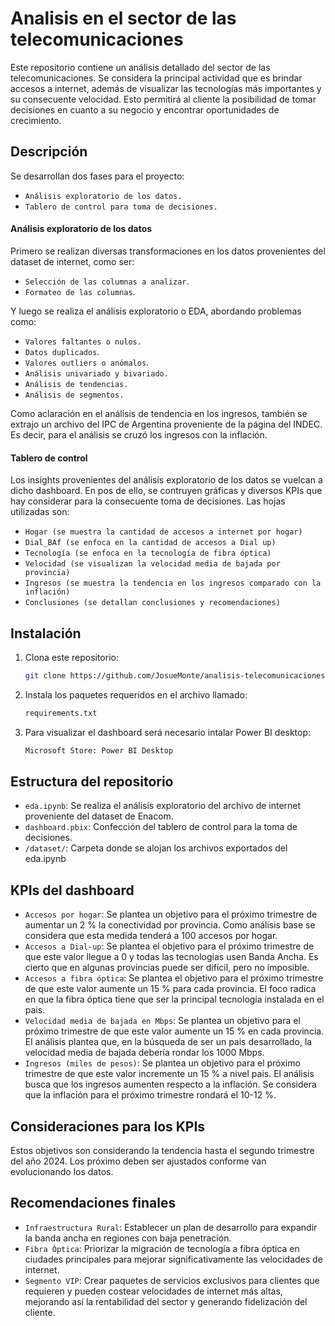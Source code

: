 # Analisis en el sector de las telecomunicaciones

Este repositorio contiene un análisis detallado del sector de las telecomunicaciones. Se considera la principal actividad que es brindar accesos a internet, además de visualizar las tecnologías más importantes y su consecuente velocidad. Esto permitirá al cliente la posibilidad de tomar decisiones en cuanto a su negocio y encontrar oportunidades de crecimiento.

## Descripción
Se desarrollan dos fases para el proyecto:

- `Análisis exploratorio de los datos.`
- `Tablero de control para toma de decisiones.`

#### Análisis exploratorio de los datos

Primero se realizan diversas transformaciones en los datos provenientes del dataset de internet, como ser:

- `Selección de las columnas a analizar`.
- `Formateo de las columnas`.

Y luego se realiza el análisis exploratorio o EDA, abordando problemas como:

- `Valores faltantes o nulos.`
- `Datos duplicados`.
- `Valores outliers o anómalos`.
- `Análisis univariado y bivariado.`
- `Análisis de tendencias.`
- `Análisis de segmentos.` 

Como aclaración en el análisis de tendencia en los ingresos, también se extrajo un archivo del IPC de Argentina proveniente de la página del INDEC. Es decir, para el análisis se cruzó los ingresos con la inflación.

#### Tablero de control

Los insights provenientes del análisis exploratorio de los datos se vuelcan a dicho dashboard. En pos de ello, se contruyen gráficas y diversos KPIs que hay considerar para la consecuente toma de decisiones. Las hojas utilizadas son: 

- `Hogar (se muestra la cantidad de accesos a internet por hogar)`
- `Dial_BAf (se enfoca en la cantidad de accesos a Dial up)`
- `Tecnología (se enfoca en la tecnología de fibra óptica)`
- `Velocidad (se visualizan la velocidad media de bajada por provincia)`
- `Ingresos (se muestra la tendencia en los ingresos comparado con la inflación)`
- `Conclusiones (se detallan conclusiones y recomendaciones)`

## Instalación

1. Clona este repositorio:
   ```sh
   git clone https://github.com/JosueMonte/analisis-telecomunicaciones
   ```

2. Instala los paquetes requeridos en el archivo llamado:
   ```sh
   requirements.txt
   ```

3. Para visualizar el dashboard será necesario intalar Power BI desktop:
   ```sh
   Microsoft Store: Power BI Desktop
   ```

## Estructura del repositorio

- `eda.ipynb`: Se realiza el análisis exploratorio del archivo de internet proveniente del dataset de Enacom.
- `dashboard.pbix`: Confección del tablero de control para la toma de decisiones.
- `/dataset/`: Carpeta donde se alojan los archivos exportados del eda.ipynb

## KPIs del dashboard

- `Accesos por hogar`: Se plantea un objetivo para el próximo trimestre de aumentar un 2 % la conectividad por provincia. Como análisis base se considera que esta medida tenderá a 100 accesos por hogar.
- `Accesos a Dial-up`: Se plantea el objetivo para el próximo trimestre de que este valor llegue a 0 y todas las tecnologías usen Banda Ancha. Es cierto que en algunas provincias puede ser difícil, pero no imposible.
- `Accesos a fibra óptica`: Se plantea el objetivo para el próximo trimestre de que este valor aumente un 15 % para cada provincia. El foco radica en que la fibra óptica tiene que ser la principal tecnología instalada en el pais.
- `Velocidad media de bajada en Mbps`: Se plantea un objetivo para el próximo trimestre de que este valor aumente un 15 % en cada provincia. El análisis plantea que, en la búsqueda de ser un pais desarrollado, la velocidad media de bajada debería rondar los 1000 Mbps.
- `Ingresos (miles de pesos)`: Se plantea un objetivo para el próximo trimestre de que este valor incremente un 15 % a nivel pais. El análisis busca que los ingresos aumenten respecto a la inflación. Se considera que la inflación para el próximo trimestre rondará el 10-12 %.

## Consideraciones para los KPIs

Estos objetivos son considerando la tendencia hasta el segundo trimestre del año 2024. Los próximo deben ser ajustados conforme van evolucionando los datos.

## Recomendaciones finales

- `Infraestructura Rural`: Establecer un plan de desarrollo para expandir la banda ancha en regiones con baja penetración.
- `Fibra Óptica`: Priorizar la migración de tecnología a fibra óptica en ciudades principales para mejorar significativamente las velocidades de internet.
- `Segmento VIP`: Crear paquetes de servicios exclusivos para clientes que requieren y pueden costear velocidades de internet más altas, mejorando así la rentabilidad del sector y generando fidelización del cliente.






